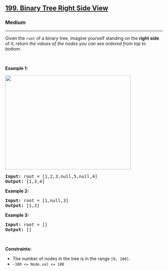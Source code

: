 <h2><a href="https://leetcode.com/problems/binary-tree-right-side-view/">199. Binary Tree Right Side View</a></h2><h3>Medium</h3><hr><div><p>Given the <code>root</code> of a binary tree, imagine yourself standing on the <strong>right side</strong> of it, return <em>the values of the nodes you can see ordered from top to bottom</em>.</p>

<p>&nbsp;</p>
<p><strong>Example 1:</strong></p>
<img alt="" src="https://assets.leetcode.com/uploads/2021/02/14/tree.jpg" style="width: 401px; height: 301px;">
<pre><strong>Input:</strong> root = [1,2,3,null,5,null,4]
<strong>Output:</strong> [1,3,4]
</pre>

<p><strong>Example 2:</strong></p>

<pre><strong>Input:</strong> root = [1,null,3]
<strong>Output:</strong> [1,3]
</pre>

<p><strong>Example 3:</strong></p>

<pre><strong>Input:</strong> root = []
<strong>Output:</strong> []
</pre>

<p>&nbsp;</p>
<p><strong>Constraints:</strong></p>

<ul>
	<li>The number of nodes in the tree is in the range <code>[0, 100]</code>.</li>
	<li><code>-100 &lt;= Node.val &lt;= 100</code></li>
</ul>
</div>

